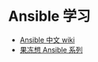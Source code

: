 # Ansible 学习

* [Ansible 中文 wiki](https://ansible.leops.cn/)
* [果冻想 Ansible 系列](https://www.jellythink.com/tool-tutorials/ansible)
